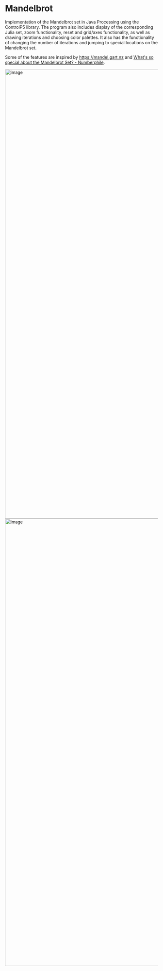 # Mandelbrot
Implementation of the Mandelbrot set in Java Processing using the ControlP5 library. The program also includes display of the corresponding Julia set, zoom functionality, reset and grid/axes functionality, as well as drawing iterations and choosing color palettes. It also has the functionality of changing the number of iterations and jumping to special locations on the Mandelbrot set.

Some of the features are inspired by https://mandel.gart.nz and [What's so special about the Mandelbrot Set? - Numberphile](https://www.youtube.com/watch?v=FFftmWSzgmk).

<img width="2541" height="1479" alt="image" src="https://github.com/user-attachments/assets/17f7cbf1-03f9-4e65-82c8-aaf3c821c220" />
<img width="2522" height="1472" alt="image" src="https://github.com/user-attachments/assets/a3db1ce4-ec1f-4567-9730-57c90738d090" />
